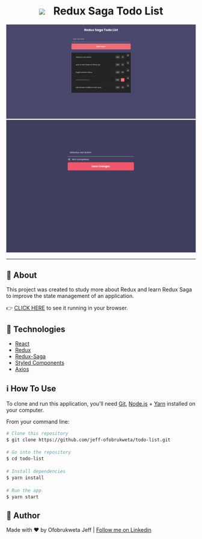 <h1 style="text-align: center">
  <img src="https://raw.githubusercontent.com/redux-saga/redux-saga/master/logo/0800/Redux-Saga-Logo.png" width="75px">
  <span style="margin-left: 16px">Redux Saga Todo List</span>
</h1>


<div style="text-align: center">
    <img alt="App Screenshot one" src="images/todo-saga-1.png">
     <img alt="App Screenshot two" src="images/single-todo.png">
</div>

---

## :page_with_curl: About

This project was created to study more about Redux and learn Redux Saga to improve the state management of an application.

👉 [CLICK HERE](https://github.com/jeff-ofobrukweta/todo-list) to see it running in your browser.

## :rocket: Technologies

- [React](https://reactjs.org/)
- [Redux](https://redux.js.org/)
- [Redux-Saga](https://redux-saga.js.org/)
- [Styled Components](https://www.styled-components.com/)
- [Axios](https://github.com/axios/axios)

## :information_source: How To Use

To clone and run this application, you'll need [Git](https://git-scm.com), [Node.js][nodejs] + [Yarn][yarn] installed on your computer.

From your command line:

```bash
# Clone this repository
$ git clone https://github.com/jeff-ofobrukweta/todo-list.git

# Go into the repository
$ cd todo-list

# Install dependencies
$ yarn install

# Run the app
$ yarn start
```

## :man: Author

Made with ♥ by Ofobrukweta Jeff | [Follow me on Linkedin](https://www.linkedin.com/in/ofobrukweta-jeff-207506136/)

[nodejs]: https://nodejs.org/
[yarn]: https://yarnpkg.com/
[vc]: https://code.visualstudio.com/
